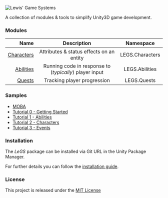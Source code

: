![Lewis' Game Systems](https://media.githubusercontent.com/media/lcomstive/LeGS/gh-pages/Media/Logo.png)

A collection of modules & tools to simplify Unity3D game development.

### Modules
| Name | Description | Namespace |
|-----:|:-----------:|:---------:|
| [Characters](https://lcomstive.github.io/LeGS/characters.html) | Attributes & status effects on an entity | LEGS.Characters |
| [Abilities](https://lcomstive.github.io/LeGS/abilities.html) | Running code in response to (*typically*) player input | LEGS.Abilities |
| [Quests](https://lcomstive.github.io/LeGS/quests.html) | Tracking player progression | LEGS.Quests |

### Samples
- [MOBA](https://lcomstive.github.io/LeGS/samplemoba.html)
- [Tutorial 0 - Getting Started](https://lcomstive.github.io/LeGS/Tutorial0.html)
- [Tutorial 1 - Abilities](https://lcomstive.github.io/LeGS/Tutorial1.html)
- [Tutorial 2 - Characters](https://lcomstive.github.io/LeGS/Tutorial2.html)
- [Tutorial 3 - Events](https://lcomstive.github.io/LeGS/Tutorial3.html)

### Installation
The *LeGS* package can be installed via Git URL in the Unity Package Manager.

For further details you can follow the [installation guide](https://lcomstive.github.io/LeGS/installation.html).

### License
This project is released under the [MIT License](https://lcomstive.github.io/LeGS/License.html)